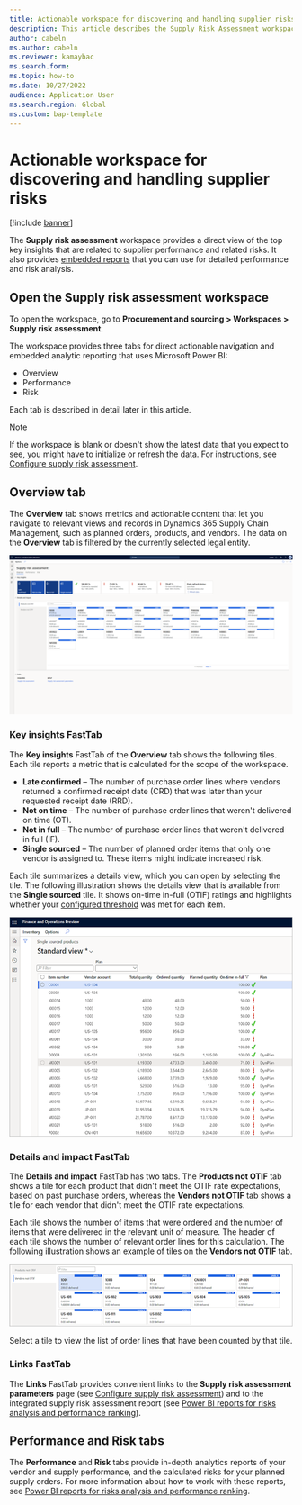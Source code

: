 ```yaml
---
title: Actionable workspace for discovering and handling supplier risks
description: This article describes the Supply Risk Assessment workspace, which provides a direct view of top key insights that are related to supplier performance and related risks. It also provides embedded reports for detailed performance and risk analysis.
author: cabeln
ms.author: cabeln
ms.reviewer: kamaybac
ms.search.form: 
ms.topic: how-to
ms.date: 10/27/2022 
audience: Application User
ms.search.region: Global
ms.custom: bap-template
---
```


# Actionable workspace for discovering and handling supplier risks

[!include [banner](../includes/banner.md)]

The **Supply risk assessment** workspace provides a direct view of the top key insights that are related to supplier performance and related risks. It also provides [embedded reports](supply-risk-assessment-reports.md) that you can use for detailed performance and risk analysis.

## Open the Supply risk assessment workspace

To open the workspace, go to **Procurement and sourcing \> Workspaces \> Supply risk assessment**.

The workspace provides three tabs for direct actionable navigation and embedded analytic reporting that uses Microsoft Power BI:

- Overview
- Performance
- Risk

Each tab is described in detail later in this article.

> [!NOTE]
> If the workspace is blank or doesn't show the latest data that you expect to see, you might have to initialize or refresh the data. For instructions, see [Configure supply risk assessment](supply-risk-assessment-configuration.md).

## Overview tab

The **Overview** tab shows metrics and actionable content that let you navigate to relevant views and records in Dynamics 365 Supply Chain Management, such as planned orders, products, and vendors. The data on the **Overview** tab is filtered by the currently selected legal entity.

[<img src="media/sra-workspace-page.png" alt="Overview tab of the Supply risk assessment workspace." title="Overview tab of the Supply risk assessment workspace" width="720" />](media/sra-workspace-page.png)

### Key insights FastTab

The **Key insights** FastTab of the **Overview** tab shows the following tiles. Each tile reports a metric that is calculated for the scope of the workspace.

- **Late confirmed** – The number of purchase order lines where vendors returned a confirmed receipt date (CRD) that was later than your requested receipt date (RRD).
- **Not on time** – The number of purchase order lines that weren't delivered on time (OT).
- **Not in full** – The number of purchase order lines that weren't delivered in full (IF).
- **Single sourced** – The number of planned order items that only one vendor is assigned to. These items might indicate increased risk.

Each tile summarizes a details view, which you can open by selecting the tile. The following illustration shows the details view that is available from the **Single sourced** tile. It shows on-time in-full (OTIF) ratings and highlights whether your [configured threshold](supply-risk-assessment-configuration.md) was met for each item.

![Single sourced items view.](media/sra-single-source-planned-items.png "Single sourced items view")

### Details and impact FastTab

The **Details and impact** FastTab has two tabs. The **Products not OTIF** tab shows a tile for each product that didn't meet the OTIF rate expectations, based on past purchase orders, whereas the **Vendors not OTIF** tab shows a tile for each vendor that didn't meet the OTIF rate expectations.

Each tile shows the number of items that were ordered and the number of items that were delivered in the relevant unit of measure. The header of each tile shows the number of relevant order lines for this calculation. The following illustration shows an example of tiles on the **Vendors not OTIF** tab.

![Vendors not OTIF tab on the Details and impact FastTab.](media/sra-details-impact.png "Vendors not OTIF tab on the Details and impact FastTab")

Select a tile to view the list of order lines that have been counted by that tile.

### Links FastTab

The **Links** FastTab provides convenient links to the **Supply risk assessment parameters** page (see [Configure supply risk assessment](supply-risk-assessment-configuration.md)) and to the integrated supply risk assessment report (see [Power BI reports for risks analysis and performance ranking](supply-risk-assessment-reports.md)).

## Performance and Risk tabs

The **Performance** and **Risk** tabs provide in-depth analytics reports of your vendor and supply performance, and the calculated risks for your planned supply orders. For more information about how to work with these reports, see [Power BI reports for risks analysis and performance ranking](supply-risk-assessment-reports.md).
